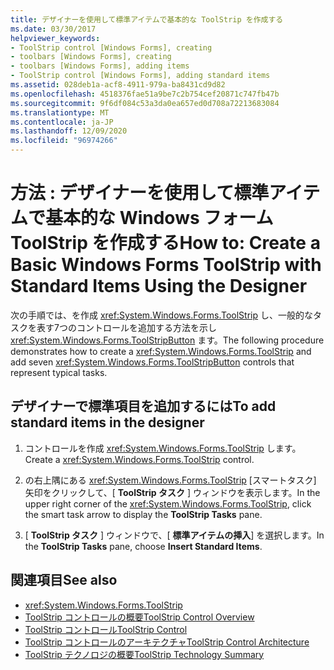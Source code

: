 ```yaml
---
title: デザイナーを使用して標準アイテムで基本的な ToolStrip を作成する
ms.date: 03/30/2017
helpviewer_keywords:
- ToolStrip control [Windows Forms], creating
- toolbars [Windows Forms], creating
- toolbars [Windows Forms], adding items
- ToolStrip control [Windows Forms], adding standard items
ms.assetid: 028deb1a-acf8-4911-979a-ba8431cd9d82
ms.openlocfilehash: 4518376fae51a9be7c2b754cef20871c747fb47b
ms.sourcegitcommit: 9f6df084c53a3da0ea657ed0d708a72213683084
ms.translationtype: MT
ms.contentlocale: ja-JP
ms.lasthandoff: 12/09/2020
ms.locfileid: "96974266"
---
```

# <a name="how-to-create-a-basic-windows-forms-toolstrip-with-standard-items-using-the-designer"></a><span data-ttu-id="750be-102">方法 : デザイナーを使用して標準アイテムで基本的な Windows フォーム ToolStrip を作成する</span><span class="sxs-lookup"><span data-stu-id="750be-102">How to: Create a Basic Windows Forms ToolStrip with Standard Items Using the Designer</span></span>
<span data-ttu-id="750be-103">次の手順では、を作成 <xref:System.Windows.Forms.ToolStrip> し、一般的なタスクを表す7つのコントロールを追加する方法を示し <xref:System.Windows.Forms.ToolStripButton> ます。</span><span class="sxs-lookup"><span data-stu-id="750be-103">The following procedure demonstrates how to create a <xref:System.Windows.Forms.ToolStrip> and add seven <xref:System.Windows.Forms.ToolStripButton> controls that represent typical tasks.</span></span>

## <a name="to-add-standard-items-in-the-designer"></a><span data-ttu-id="750be-104">デザイナーで標準項目を追加するには</span><span class="sxs-lookup"><span data-stu-id="750be-104">To add standard items in the designer</span></span>

1. <span data-ttu-id="750be-105">コントロールを作成 <xref:System.Windows.Forms.ToolStrip> します。</span><span class="sxs-lookup"><span data-stu-id="750be-105">Create a <xref:System.Windows.Forms.ToolStrip> control.</span></span>

2. <span data-ttu-id="750be-106">の右上隅にある <xref:System.Windows.Forms.ToolStrip> [スマートタスク] 矢印をクリックして、[ **ToolStrip タスク** ] ウィンドウを表示します。</span><span class="sxs-lookup"><span data-stu-id="750be-106">In the upper right corner of the <xref:System.Windows.Forms.ToolStrip>, click the smart task arrow to display the **ToolStrip Tasks** pane.</span></span>

3. <span data-ttu-id="750be-107">[ **ToolStrip タスク** ] ウィンドウで、[ **標準アイテムの挿入**] を選択します。</span><span class="sxs-lookup"><span data-stu-id="750be-107">In the **ToolStrip Tasks** pane, choose **Insert Standard Items**.</span></span>

## <a name="see-also"></a><span data-ttu-id="750be-108">関連項目</span><span class="sxs-lookup"><span data-stu-id="750be-108">See also</span></span>

- <xref:System.Windows.Forms.ToolStrip>
- [<span data-ttu-id="750be-109">ToolStrip コントロールの概要</span><span class="sxs-lookup"><span data-stu-id="750be-109">ToolStrip Control Overview</span></span>](toolstrip-control-overview-windows-forms.md)
- [<span data-ttu-id="750be-110">ToolStrip コントロール</span><span class="sxs-lookup"><span data-stu-id="750be-110">ToolStrip Control</span></span>](toolstrip-control-windows-forms.md)
- [<span data-ttu-id="750be-111">ToolStrip コントロールのアーキテクチャ</span><span class="sxs-lookup"><span data-stu-id="750be-111">ToolStrip Control Architecture</span></span>](toolstrip-control-architecture.md)
- [<span data-ttu-id="750be-112">ToolStrip テクノロジの概要</span><span class="sxs-lookup"><span data-stu-id="750be-112">ToolStrip Technology Summary</span></span>](toolstrip-technology-summary.md)
